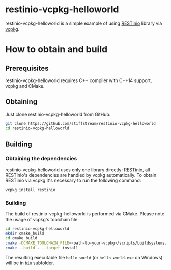 # restinio-vcpkg-helloworld

restinio-vcpkg-helloworld is a simple example of using
[RESTinio](https://github.com/stiffstream/restinio) library via [vcpkg](https://vcpkg.io/).

# How to obtain and build

## Prerequisites

restinio-vcpkg-helloworld requires C++ compiler with C++14 support, vcpkg and CMake.

## Obtaining

Just clone restinio-vcpkg-helloworld from GitHub:

```sh
git clone https://github.com/stiffstream/restinio-vcpkg-helloworld
cd restinio-vcpkg-helloworld
```

## Building

### Obtaining the dependencies

restinio-vcpkg-helloworld uses only one library directly: RESTinio, all RESTinio's dependencies are handled by vcpkg automatically. To obtain RESTinio via vcpkg it's necessary to run the following command:

```sh
vcpkg install restinio
```

### Building

The build of restinio-vcpkg-helloworld is performed via CMake. Please note the usage of vcpkg's toolchain file:

```sh
cd restinio-vcpkg-helloworld
mkdir cmake_build
cd cmake_build
cmake -DCMAKE_TOOLCHAIN_FILE=<path-to-your-vcpkg>/scripts/buildsystems/vcpkg.cmake -DCMAKE_BUILD_TYPE=Release -DCMAKE_INSTALL_PREFIX=. ..
cmake --build . --target install
```

The resulting executable file `hello_world` (or `hello_world.exe` on Windows) will be in `bin` subfolder.

